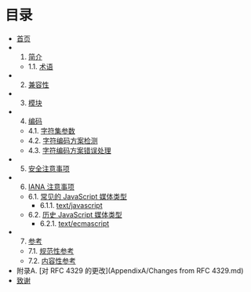 目录
================
- [首页](index.md)
- 1. [简介](Section1/1.md)
    - 1.1. [术语](Section1/1.1.md)
- 2. [兼容性](Section2/2.md)
- 3. [模块](Section3/3.md)
- 4. [编码](Section4/4.md)
    - 4.1. [字符集参数](Section4/4.1.md)
    - 4.2. [字符编码方案检测](Section4/4.2.md)
    - 4.3. [字符编码方案错误处理](Section4/4.3.md)
- 5. [安全注意事项](Section5/5.md)
- 6. [IANA 注意事项](Section6/6.md)
    - 6.1. [常见的 JavaScript 媒体类型](Section6/6.1.md)
        - 6.1.1. [text/javascript](Section6/6.1.1.md)
    - 6.2. [历史 JavaScript 媒体类型](Section6/6.2.md)
        - 6.2.1. [text/ecmascript](Section6/6.2.1.md)
- 7. [参考](Section7/7.md)
    - 7.1. [规范性参考](Section7/7.1.md)
    - 7.2. [内容性参考](Section7/7.2.md)
- 附录A. [对 RFC 4329 的更改](AppendixA/Changes from RFC 4329.md)
- [致谢](Acknowledgements/Acknowledgements.md)